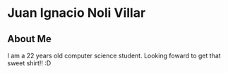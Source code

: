 # Juan Ignacio Noli Villar

## About Me

I am a 22 years old computer science student. Looking foward to get that sweet shirt!! :D
